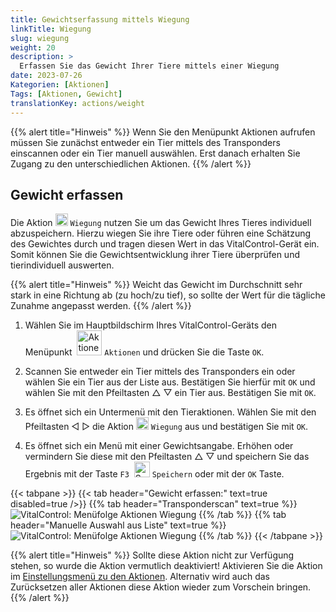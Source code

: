 ```yaml
---
title: Gewichtserfassung mittels Wiegung
linkTitle: Wiegung
slug: wiegung
weight: 20
description: >
  Erfassen Sie das Gewicht Ihrer Tiere mittels einer Wiegung
date: 2023-07-26
Kategorien: [Aktionen]
Tags: [Aktionen, Gewicht]
translationKey: actions/weight
---
```

{{% alert title="Hinweis" %}}
Wenn Sie den Menüpunkt Aktionen aufrufen müssen Sie zunächst entweder ein Tier mittels des Transponders einscannen oder ein Tier manuell auswählen. Erst danach erhalten Sie Zugang zu den unterschiedlichen Aktionen.
{{% /alert %}}

## Gewicht erfassen

Die Aktion <img src="/icons/actions/weight.svg" width="20" align="bottom" alt="Wiegung" /> `Wiegung` nutzen Sie um das Gewicht Ihres Tieres individuell abzuspeichern. Hierzu wiegen Sie ihre Tiere oder führen eine Schätzung des Gewichtes durch und tragen diesen Wert in das VitalControl-Gerät ein. Somit können Sie die Gewichtsentwicklung ihrer Tiere überprüfen und tierindividuell auswerten.

{{% alert title="Hinweis" %}}
Weicht das Gewicht im Durchschnitt sehr stark in eine Richtung ab (zu hoch/zu tief), so sollte der Wert für die tägliche Zunahme angepasst werden.
{{% /alert %}}

1.  Wählen Sie im Hauptbildschirm Ihres VitalControl-Geräts den Menüpunkt &nbsp;<img src="/icons/actions.svg" width="40" align="bottom" alt="Aktionen" /> `Aktionen` und drücken Sie die Taste `OK`.

2. Scannen Sie entweder ein Tier mittels des Transponders ein oder wählen Sie ein Tier aus der Liste aus. Bestätigen Sie hierfür mit `OK` und wählen Sie mit den Pfeiltasten △ ▽ ein Tier aus. Bestätigen Sie mit `OK`.

3. Es öffnet sich ein Untermenü mit den Tieraktionen. Wählen Sie mit den Pfeiltasten ◁ ▷ die Aktion <img src="/icons/actions/weight.svg" width="20" align="bottom" alt="Wiegung" /> `Wiegung` aus und bestätigen Sie mit `OK`.

4. Es öffnet sich ein Menü mit einer Gewichtsangabe. Erhöhen oder vermindern Sie diese mit den Pfeiltasten △ ▽ und speichern Sie das Ergebnis mit der Taste `F3` &nbsp;<img src="/icons/footer/save.svg" width="25" align="bottom" alt="Speichern" /> `Speichern` oder mit der `OK` Taste.

{{< tabpane >}}
{{< tab header="Gewicht erfassen:" text=true disabled=true />}}
{{% tab header="Transponderscan" text=true %}}
   ![VitalControl: Menüfolge Aktionen Wiegung](../bilder/wiegung.png "Wiegung durchführen")
{{% /tab %}}
{{% tab header="Manuelle Auswahl aus Liste" text=true %}}
   ![VitalControl: Menüfolge Aktionen Wiegung](../bilder/wiegung-manuelle-auswahl.png "Wiegung durchführen")
{{% /tab %}}
{{< /tabpane >}}


{{% alert title="Hinweis" %}}
Sollte diese Aktion nicht zur Verfügung stehen, so wurde die Aktion vermutlich deaktiviert! Aktivieren Sie die Aktion im [Einstellungsmenü zu den Aktionen](/docs/aktionen/einstellungen/). Alternativ wird auch das Zurücksetzen aller Aktionen diese Aktion wieder zum Vorschein bringen.
{{% /alert %}}
